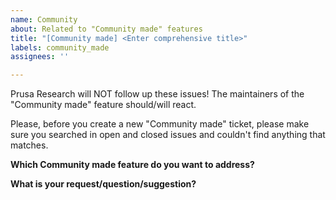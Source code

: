 ```yaml
---
name: Community
about: Related to "Community made" features
title: "[Community made] <Enter comprehensive title>"
labels: community_made
assignees: ''

---
```


Prusa Research will NOT follow up these issues!
The maintainers of the "Community made" feature should/will react.

Please, before you create a new "Community made" ticket, please make sure you searched in open and closed issues and couldn't find anything that matches.

**Which Community made feature do you want to address?**

**What is your request/question/suggestion?**
